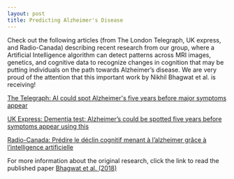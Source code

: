 ```yaml
---
layout: post
title: Predicting Alzheimer's Disease
---
```


Check out the following articles (from The London Telegraph, UK express, and Radio-Canada) describing recent research from our group, where a Artificial Intelligence algorithm can detect patterns across MRI images, genetics, and cognitive data to recognize changes in cognition that may be putting individuals on the path towards Alzheimer’s disease. We are very proud of the attention that this important work by Nikhil Bhagwat et al. is receiving!

[The Telegraph: AI could spot Alzheimer's five years before major symptoms appear](https://www.telegraph.co.uk/technology/2018/10/05/ai-could-spot-alzheimers-five-years-major-symptoms-appear/)

[UK Express: Dementia test: Alzheimer’s could be spotted five years before symptoms appear using this
](https://www.express.co.uk/life-style/health/1029255/dementia-test-alzheimers-symptoms-signs-AI-artificial-intelligence)

[Radio-Canada: Prédire le déclin cognitif menant à l’alzheimer grâce à l’intelligence artificielle](https://ici.radio-canada.ca/nouvelle/1127653/alzheimer-intelligence-artificielle-declin-cognitif-mallar-chakravarty)

For more information about the original research, click the link to read the published paper [Bhagwat et al. (2018)](https://journals.plos.org/ploscompbiol/article?id=10.1371/journal.pcbi.1006376)
